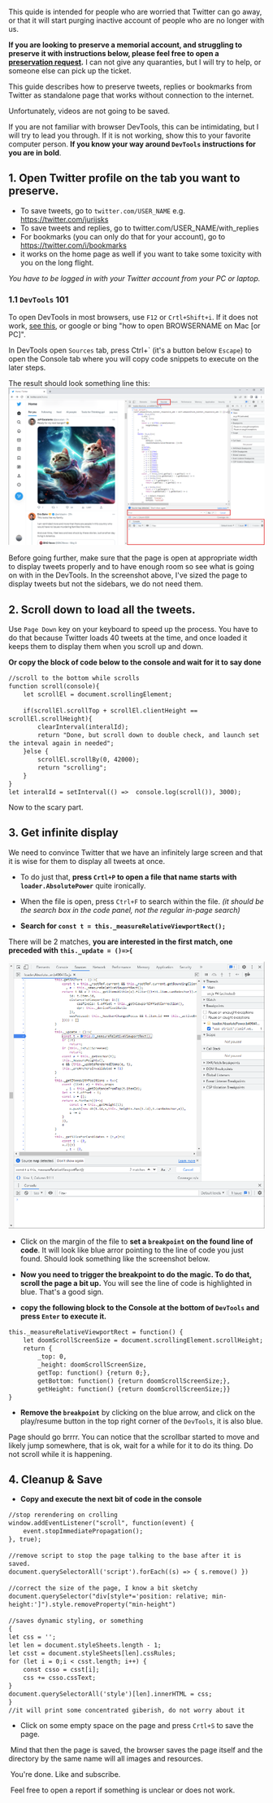 

This quide is intended for people who are worried that Twitter can go away, or that it will start purging inactive account of people who are no longer with us. 

**If you are looking to preserve a memorial account, and struggling to preserve it with instructions below, please feel free to open a [preservation request](https://github.com/jurijsk/take-home-twitter/issues/new?template=preservation-request.md).** I can not give any quaranties, but I will try to help, or someone else can pick up the ticket.

This guide describes how to preserve tweets, replies or bookmarks from Twitter as standalone page that works without connection to the internet.

Unfortunately, videos are not going to be saved.

If you are not familiar with browser DevTools, this can be intimidating, but I will try to lead you through. If it is not working, show this to your favorite computer person. **If you know your way around `DevTools` instructions for you are in bold**.


## 1. Open Twitter profile on the tab you want to preserve. 

* To save tweets, go to `twitter.com/USER_NAME` e.g. https://twitter.com/jurijsks
* To save tweets and replies, go to twitter.com/USER_NAME/with_replies
* For bookmarks (you can only do that for your account), go to https://twitter.com/i/bookmarks
* it works on the home page as well if you want to take some toxicity with you on the long flight.

*You have to be logged in with your Twitter account from your PC or laptop.*


### 1.1 `DevTools` 101

To open DevTools in most browsers, use `F12` or `Crtl+Shift+i`. If it does not work, [see this](https://appuals.com/open-browser-console/), or google or bing "how to open BROWSERNAME on Mac [or PC]".

In DevTools open `Sources` tab, press Ctrl+\` (it's a button below `Escape`) to open the Console tab where you will copy code snippets to execute on the later steps.


The result should look something line this:
![this is how dev tools should look to get things done](howto/devtools.png)

Before going further, make sure that the page is open at appropriate width to display tweets properly and to have enough room so see what is going on with in the DevTools. In the screenshot above, I've sized the page to display tweets but not the sidebars, we do not need them.


## 2. Scroll down to load all the tweets. 
Use `Page Down` key on your keyboard to speed up the process. You have to do that because Twitter loads 40 tweets at the time, and once loaded it keeps them to display them when you scroll up and down. 

**Or copy the block of code below to the console and wait for it to say done**
```
//scroll to the bottom while scrolls
function scroll(console){
    let scrollEl = document.scrollingElement; 
    
    if(scrollEl.scrollTop + scrollEl.clientHeight == scrollEl.scrollHeight){
        clearInterval(interalId);
        return "Done, but scroll down to double check, and launch set the inteval again in needed";
    }else {
        scrollEl.scrollBy(0, 42000);
        return "scrolling";
    }
}
let interalId = setInterval(() =>  console.log(scroll()), 3000);
```

Now to the scary part.

## 3. Get infinite display

We need to convince Twitter that we have an infinitely large screen and that it is wise for them to display all tweets at once.

* To do just that, **press `Crtl+P` to open a file that name starts with `loader.AbsolutePower`** quite ironically.

* When the file is open, press `Ctrl+F` to search within the file. *(it should be the search box in the code panel, not the regular in-page search)*

* **Search for `const t = this._measureRelativeViewportRect();`**

There will be 2 matches, **you are interested in the first match, one preceded with `this._update = ()=>{`**

![DevTools view with correctly set breakpoint](howto/match.png)

* Click on the margin of the file to **set a `breakpoint` on the found line of code**. It will look like blue arror pointing to the line of code you just found. Should look something like the screenshot below.

* **Now you need to trigger the breakpoint to do the magic. To do that, scroll the page a bit up.** You will see the line of code is highlighted in blue. That's a good sign.

* **copy the following block to the Console at the bottom of `DevTools` and press `Enter` to execute it.**

```
this._measureRelativeViewportRect = function() {
    let doomScrollScreenSize = document.scrollingElement.scrollHeight;
    return {
        _top: 0, 
        _height: doomScrollScreenSize, 
        getTop: function() {return 0;}, 
        getBottom: function() {return doomScrollScreenSize;}, 
        getHeight: function() {return doomScrollScreenSize;}}
}
```


* **Remove the `breakpoint`** by clicking on the blue arrow, and click on the play/resume button in the top right corner of the `DevTools`, it is also blue.

Page should go brrrr. You can notice that the scrollbar started to move and likely jump somewhere, that is ok, wait for a while for it to do its thing. Do not scroll while it is happening.

## 4. Cleanup & Save

* **Copy and execute the next bit of code in the console**
```
//stop rerendering on crolling
window.addEventListener("scroll", function(event) {
    event.stopImmediatePropagation();
}, true);

//remove script to stop the page talking to the base after it is saved.
document.querySelectorAll('script').forEach((s) => { s.remove() })

//correct the size of the page, I know a bit sketchy
document.querySelector("div[style*='position: relative; min-height:']").style.removeProperty("min-height")

//saves dynamic styling, or something
{
let css = '';
let len = document.styleSheets.length - 1;
let csst = document.styleSheets[len].cssRules;
for (let i = 0;i < csst.length; i++) {
    const csso = csst[i];
    css += csso.cssText;
}
document.querySelectorAll('style')[len].innerHTML = css;
}
//it will print some concentrated giberish, do not worry about it
```

 * Click on some empty space on the page and press `Crtl+S` to save the page. 

 Mind that then the page is saved, the browser saves the page itself and the directory by the same name will all images and resources.

 You're done. Like and subscribe.


 Feel free to open a report if something is unclear or does not work.